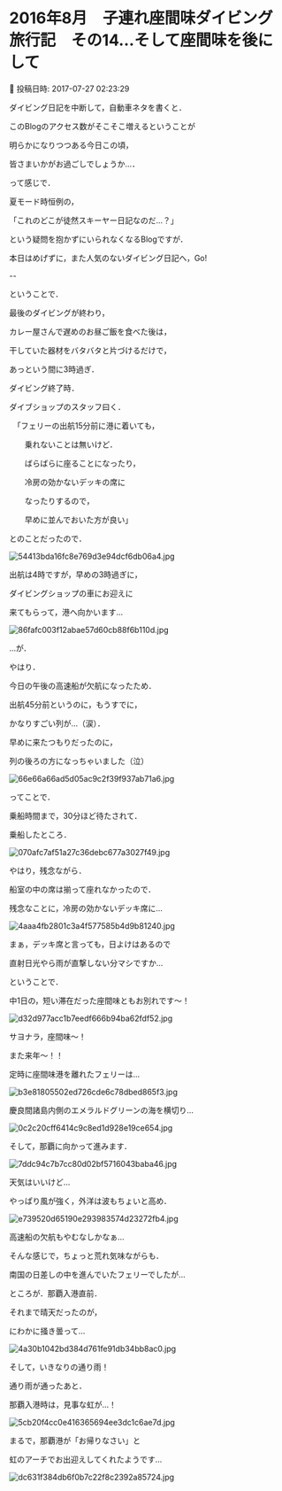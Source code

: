 # 2016年8月　子連れ座間味ダイビング旅行記　その14…そして座間味を後にして

📅 投稿日時: 2017-07-27 02:23:29

ダイビング日記を中断して，自動車ネタを書くと．


このBlogのアクセス数がそこそこ増えるということが


明らかになりつつある今日この頃，


皆さまいかがお過ごしでしょうか…．





って感じで．


夏モード時恒例の，


「これのどこが徒然スキーヤー日記なのだ…？」


という疑問を抱かずにいられなくなるBlogですが．


本日はめげずに，また人気のないダイビング日記へ，Go!





--


ということで．


最後のダイビングが終わり，


カレー屋さんで遅めのお昼ご飯を食べた後は，


干していた器材をバタバタと片づけるだけで，


あっという間に3時過ぎ．





ダイビング終了時．


ダイブショップのスタッフ曰く．


　「フェリーの出航15分前に港に着いても，


　　乗れないことは無いけど．


　　ばらばらに座ることになったり，


　　冷房の効かないデッキの席に


　　なったりするので，


　　早めに並んでおいた方が良い」


とのことだったので．




![54413bda16fc8e769d3e94dcf6db06a4.jpg](images/54413bda16fc8e769d3e94dcf6db06a4.jpg)




出航は4時ですが，早めの3時過ぎに，


ダイビングショップの車にお迎えに


来てもらって，港へ向かいます…




![86fafc003f12abae57d60cb88f6b110d.jpg](images/86fafc003f12abae57d60cb88f6b110d.jpg)







…が．


やはり．


今日の午後の高速船が欠航になったため．


出航45分前というのに，もうすでに，


かなりすごい列が…（涙）．


早めに来たつもりだったのに，


列の後ろの方になっちゃいました（泣）




![66e66a66ad5d05ac9c2f39f937ab71a6.jpg](images/66e66a66ad5d05ac9c2f39f937ab71a6.jpg)




ってことで．


乗船時間まで，30分ほど待たされて．


乗船したところ．




![070afc7af51a27c36debc677a3027f49.jpg](images/070afc7af51a27c36debc677a3027f49.jpg)




やはり，残念ながら．


船室の中の席は揃って座れなかったので．


残念なことに，冷房の効かないデッキ席に…




![4aaa4fb2801c3a4f577585b4d9b81240.jpg](images/4aaa4fb2801c3a4f577585b4d9b81240.jpg)




まぁ，デッキ席と言っても，日よけはあるので


直射日光やら雨が直撃しない分マシですか…





ということで．


中1日の，短い滞在だった座間味ともお別れです～！




![d32d977acc1b7eedf666b94ba62fdf52.jpg](images/d32d977acc1b7eedf666b94ba62fdf52.jpg)




サヨナラ，座間味～！


また来年～！！





定時に座間味港を離れたフェリーは…




![b3e81805502ed726cde6c78dbed865f3.jpg](images/b3e81805502ed726cde6c78dbed865f3.jpg)




慶良間諸島内側のエメラルドグリーンの海を横切り…




![0c2c20cff6414c9c8ed1d928e19ce654.jpg](images/0c2c20cff6414c9c8ed1d928e19ce654.jpg)




そして，那覇に向かって進みます．




![7ddc94c7b7cc80d02bf5716043baba46.jpg](images/7ddc94c7b7cc80d02bf5716043baba46.jpg)




天気はいいけど…


やっぱり風が強く，外洋は波もちょいと高め．




![e739520d65190e293983574d23272fb4.jpg](images/e739520d65190e293983574d23272fb4.jpg)




高速船の欠航もやむなしかなぁ…





そんな感じで，ちょっと荒れ気味ながらも．


南国の日差しの中を進んでいたフェリーでしたが…


ところが．那覇入港直前．


それまで晴天だったのが，


にわかに掻き曇って…




![4a30b1042bd384d761fe91db34bb8ac0.jpg](images/4a30b1042bd384d761fe91db34bb8ac0.jpg)




そして，いきなりの通り雨！





通り雨が通ったあと．


那覇入港時は，見事な虹が…！




![5cb20f4cc0e416365694ee3dc1c6ae7d.jpg](images/5cb20f4cc0e416365694ee3dc1c6ae7d.jpg)




まるで，那覇港が「お帰りなさい」と


虹のアーチでお出迎えしてくれたようです…




![dc631f384db6f0b7c22f8c2392a85724.jpg](images/dc631f384db6f0b7c22f8c2392a85724.jpg)

